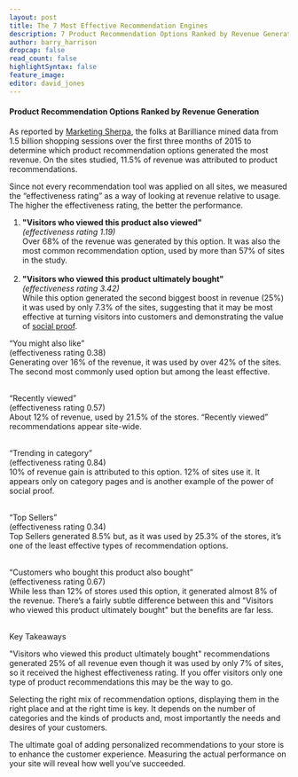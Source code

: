 ```yaml
---
layout: post
title: The 7 Most Effective Recommendation Engines
description: 7 Product Recommendation Options Ranked by Revenue Generation
author: barry_harrison
dropcap: false
read_count: false
highlightSyntax: false
feature_image:
editor: david_jones
---
```



#### Product Recommendation Options Ranked by Revenue Generation

As reported by [Marketing Sherpa](https://www.marketingsherpa.com/article/chart/personalized-product-recommendations), the folks at Barilliance mined data from 1.5 billion shopping sessions over the first three months of 2015 to determine which product recommendation options generated the most revenue. On the sites studied, 11.5% of revenue was attributed to product recommendations.

Since not every recommendation tool was applied on all sites, we measured the “effectiveness rating” as a way of looking at revenue relative to usage. The higher the effectiveness rating, the better the performance.

1. **"Visitors who viewed this product also viewed"**&nbsp;
   <br>*(effectiveness rating 1.19)*
   <br>Over 68% of the revenue was generated by this option. It was also the most common recommendation option, used by more than 57% of sites in the study.
   <br>&nbsp;
2. **"Visitors who viewed this product ultimately bought"**
   <br>*(effectiveness rating 3.42)*
   <br>While this option generated the second biggest boost in revenue (25%) it was used by only 7.3% of the sites, suggesting that it may be most effective at turning visitors into customers and demonstrating the value of [social proof](https://en.wikipedia.org/wiki/Social_proof ).


“You might also like”
<br>(effectiveness rating 0.38)
<br>Generating over 16% of the revenue, it was used by over 42% of the sites. The second most commonly used option but among the least effective.
<br>&nbsp;

“Recently viewed”
<br>(effectiveness rating 0.57)
<br>About 12% of revenue, used by 21.5% of the stores. “Recently viewed” recommendations appear site-wide.
<br>&nbsp;

“Trending in category”
<br>(effectiveness rating 0.84)
<br>10% of revenue gain is attributed to this option. 12% of sites use it. It appears only on category pages and is another example of the power of social proof.
<br>&nbsp;

“Top Sellers”
<br>(effectiveness rating 0.34)
<br>Top Sellers generated 8.5% but, as it was used by 25.3% of the stores, it’s one of the least effective types of recommendation options.
<br>&nbsp;

“Customers who bought this product also bought”
<br>(effectiveness rating 0.67)
<br>While less than 12% of stores used this option, it generated almost 8% of the revenue. There’s a fairly subtle difference between this and "Visitors who viewed this product ultimately bought" but the benefits are far less.
<br>&nbsp;

Key Takeaways

"Visitors who viewed this product ultimately bought" recommendations generated 25% of all revenue even though it was used by only 7% of sites, so it received the highest effectiveness rating. If you offer visitors only one type of product recommendations this may be the way to go.

Selecting the right mix of recommendation options, displaying them in the right place and at the right time is key. It depends on the number of categories and the kinds of products and, most importantly the needs and desires of your customers.

The ultimate goal of adding personalized recommendations to your store is to enhance the customer experience. Measuring the actual performance on your site will reveal how well you’ve succeeded.
<br>&nbsp;

<br>
<br>&nbsp;